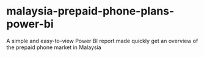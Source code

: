 # malaysia-prepaid-phone-plans-power-bi
A simple and easy-to-view Power BI report made quickly get an overview of the prepaid phone market in Malaysia
